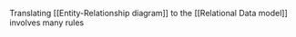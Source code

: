 Translating [[Entity-Relationship diagram]] to the [[Relational Data model]] involves many rules

## 